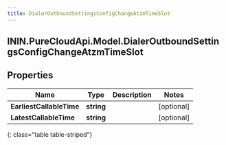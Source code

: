 ```yaml
---
title: DialerOutboundSettingsConfigChangeAtzmTimeSlot
---
```

## ININ.PureCloudApi.Model.DialerOutboundSettingsConfigChangeAtzmTimeSlot

## Properties

|Name | Type | Description | Notes|
|------------ | ------------- | ------------- | -------------|
| **EarliestCallableTime** | **string** |  | [optional] |
| **LatestCallableTime** | **string** |  | [optional] |
{: class="table table-striped"}


